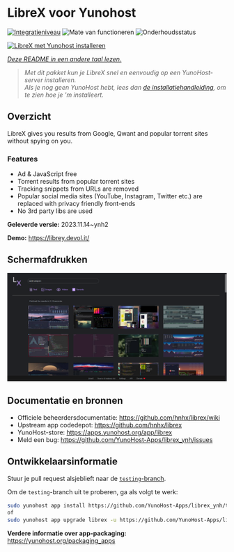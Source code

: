 <!--
NB: Deze README is automatisch gegenereerd door <https://github.com/YunoHost/apps/tree/master/tools/readme_generator>
Hij mag NIET handmatig aangepast worden.
-->

# LibreX voor Yunohost

[![Integratieniveau](https://apps.yunohost.org/badge/integration/librex)](https://ci-apps.yunohost.org/ci/apps/librex/)
![Mate van functioneren](https://apps.yunohost.org/badge/state/librex)
![Onderhoudsstatus](https://apps.yunohost.org/badge/maintained/librex)

[![LibreX met Yunohost installeren](https://install-app.yunohost.org/install-with-yunohost.svg)](https://install-app.yunohost.org/?app=librex)

*[Deze README in een andere taal lezen.](./ALL_README.md)*

> *Met dit pakket kun je LibreX snel en eenvoudig op een YunoHost-server installeren.*  
> *Als je nog geen YunoHost hebt, lees dan [de installatiehandleiding](https://yunohost.org/install), om te zien hoe je 'm installeert.*

## Overzicht

LibreX gives you results from Google, Qwant and popular torrent sites without spying on you. 

### Features

- Ad & JavaScript free
- Torrent results from popular torrent sites
- Tracking snippets from URLs are removed
- Popular social media sites (YouTube, Instagram, Twitter etc.) are replaced with privacy friendly front-ends
- No 3rd party libs are used


**Geleverde versie:** 2023.11.14~ynh2

**Demo:** <https://librey.devol.it/>

## Schermafdrukken

![Schermafdrukken van LibreX](./doc/screenshots/screenshot.png)

## Documentatie en bronnen

- Officiele beheerdersdocumentatie: <https://github.com/hnhx/librex/wiki>
- Upstream app codedepot: <https://github.com/hnhx/librex>
- YunoHost-store: <https://apps.yunohost.org/app/librex>
- Meld een bug: <https://github.com/YunoHost-Apps/librex_ynh/issues>

## Ontwikkelaarsinformatie

Stuur je pull request alsjeblieft naar de [`testing`-branch](https://github.com/YunoHost-Apps/librex_ynh/tree/testing).

Om de `testing`-branch uit te proberen, ga als volgt te werk:

```bash
sudo yunohost app install https://github.com/YunoHost-Apps/librex_ynh/tree/testing --debug
of
sudo yunohost app upgrade librex -u https://github.com/YunoHost-Apps/librex_ynh/tree/testing --debug
```

**Verdere informatie over app-packaging:** <https://yunohost.org/packaging_apps>
